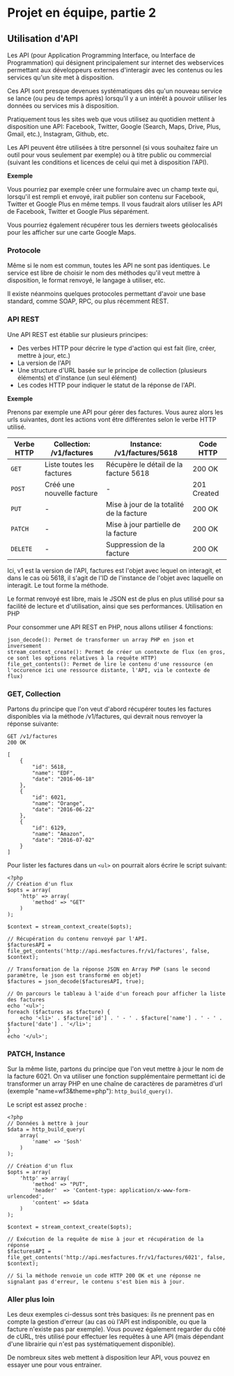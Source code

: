 # Projet en équipe, partie 2

## Utilisation d'API

Les API (pour Application Programming Interface, ou Interface de Programmation) qui désignent principalement sur internet des webservices permettant aux développeurs externes d'interagir avec les contenus ou les services qu'un site met à disposition.

Ces API sont presque devenues systématiques dès qu'un nouveau service se lance (ou peu de temps après) lorsqu'il y a un intérêt à pouvoir utiliser les données ou services mis à disposition.

Pratiquement tous les sites web que vous utilisez au quotidien mettent à disposition une API: Facebook, Twitter, Google (Search, Maps, Drive, Plus, Gmail, etc.), Instagram, Github, etc.

Les API peuvent être utilisées à titre personnel (si vous souhaitez faire un outil pour vous seulement par exemple) ou à titre public ou commercial (suivant les conditions et licences de celui qui met à disposition l'API).

**Exemple**

Vous pourriez par exemple créer une formulaire avec un champ texte qui, lorsqu'il est rempli et envoyé, irait publier son contenu sur Facebook, Twitter et Google Plus en même temps.
Il vous faudrait alors utiliser les API de Facebook, Twitter et Google Plus séparément.

Vous pourriez également récupérer tous les derniers tweets géolocalisés pour les afficher sur une carte Google Maps.

### Protocole

Même si le nom est commun, toutes les API ne sont pas identiques.
Le service est libre de choisir le nom des méthodes qu'il veut mettre à disposition, le format renvoyé, le langage à utiliser, etc.

Il existe néanmoins quelques protocoles permettant d'avoir une base standard, comme SOAP, RPC, ou plus récemment REST.

### API REST

Une API REST est établie sur plusieurs principes:

* Des verbes HTTP pour décrire le type d'action qui est fait (lire, créer, mettre à jour, etc.)
* La version de l'API
* Une structure d'URL basée sur le principe de collection (plusieurs éléments) et d'instance (un seul élément)
* Les codes HTTP pour indiquer le statut de la réponse de l'API.

**Exemple**

Prenons par exemple une API pour gérer des factures.
Vous aurez alors les urls suivantes, dont les actions vont être différentes selon le verbe HTTP utilisé.

|Verbe HTTP|Collection: /v1/factures|Instance: /v1/factures/5618|Code HTTP
|----|----|----|----|
|`GET`|Liste toutes les factures|Récupère le détail de la facture 5618|200 OK|
|`POST`|Créé une nouvelle facture|-|201 Created|
|`PUT`|-|Mise à jour de la totalité de la facture|200 OK|
|`PATCH`|-|Mise à jour partielle de la facture|200 OK|
|`DELETE`|-|Suppression de la facture|200 OK|

Ici, v1 est la version de l'API, factures est l'objet avec lequel on interagit, et dans le cas où 5618, il s'agit de l'ID de l'instance de l'objet avec laquelle on interagit. Le tout forme la méthode.

Le format renvoyé est libre, mais le JSON est de plus en plus utilisé pour sa facilité de lecture et d'utilisation, ainsi que ses performances.
Utilisation en PHP

Pour consommer une API REST en PHP, nous allons utiliser 4 fonctions:

    json_decode(): Permet de transformer un array PHP en json et inversement
    stream_context_create(): Permet de créer un contexte de flux (en gros, ce sont les options relatives à la requête HTTP)
    file_get_contents(): Permet de lire le contenu d'une ressource (en l'occurence ici une ressource distante, l'API, via le contexte de flux)

### GET, Collection

Partons du principe que l'on veut d'abord récupérer toutes les factures disponibles via la méthode /v1/factures, qui devrait nous renvoyer la réponse suivante:
```
GET /v1/factures
200 OK
```
```
[
    {
        "id": 5618,
        "name": "EDF",
        "date": "2016-06-18"
    },
    {
        "id": 6021,
        "name": "Orange",
        "date": "2016-06-22"
    },
    {
        "id": 6129,
        "name": "Amazon",
        "date": "2016-07-02"
    }
]
```
Pour lister les factures dans un `<ul>` on pourrait alors écrire le script suivant:
```
<?php
// Création d'un flux
$opts = array(
    'http' => array(
        'method' => "GET"
    )
);

$context = stream_context_create($opts);

// Récupération du contenu renvoyé par l'API.
$facturesAPI = file_get_contents('http://api.mesfactures.fr/v1/factures', false, $context);

// Transformation de la réponse JSON en Array PHP (sans le second paramètre, le json est transformé en objet)
$factures = json_decode($facturesAPI, true);

// On parcours le tableau à l'aide d'un foreach pour afficher la liste des factures
echo '<ul>';
foreach ($factures as $facture) {
    echo '<li>' . $facture['id'] . ' - ' . $facture['name'] . ' - ' . $facture['date'] . '</li>';
}
echo '</ul>';
```
### PATCH, Instance

Sur la même liste, partons du principe que l'on veut mettre à jour le nom de la facture 6021.
On va utiliser une fonction supplémentaire permettant ici de transformer un array PHP en une chaîne de caractères de paramètres d'url (exemple "name=wf3&theme=php"): `http_build_query()`.

Le script est assez proche :
```
<?php
// Données à mettre à jour
$data = http_build_query(
    array(
        'name' => 'Sosh'
    )
);

// Création d'un flux
$opts = array(
    'http' => array(
        'method' => "PUT",
        'header'  => 'Content-type: application/x-www-form-urlencoded',
        'content' => $data
    )
);

$context = stream_context_create($opts);

// Exécution de la requête de mise à jour et récupération de la réponse
$facturesAPI = file_get_contents('http://api.mesfactures.fr/v1/factures/6021', false, $context);

// Si la méthode renvoie un code HTTP 200 OK et une réponse ne signalant pas d'erreur, le contenu s'est bien mis à jour.
```
### Aller plus loin

Les deux exemples ci-dessus sont très basiques: ils ne prennent pas en compte la gestion d'erreur (au cas où l'API est indisponible, ou que la facture n'existe pas par exemple).
Vous pouvez également regarder du côté de cURL, très utilisé pour effectuer les requêtes à une API (mais dépendant d'une librairie qui n'est pas systématiquement disponible).

De nombreux sites web mettent à disposition leur API, vous pouvez en essayer une pour vous entrainer.
